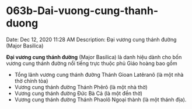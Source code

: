 # 063b-Dai-vuong-cung-thanh-duong

Date: Dec 12, 2020 11:28 AM
Description: Đại vương cung thánh đường (Major Basilica)

**Đại vương cung thánh đường** (Major Basilica) là danh hiệu dành cho bốn vương cung thánh đường nổi tiếng trực thuộc phủ Giáo hoàng bao gồm 

- Tổng lãnh vương cung thánh đường Thánh Gioan Latêranô (là một nhà thờ chính tòa)
- Vương cung thánh đường Thánh Phêrô (là một nhà thờ)
- Vương cung thánh đường Đức Bà Cả (là một đền thờ)
- Vương cung thánh đường Thánh Phaolô Ngoại thành (là một thánh địa).